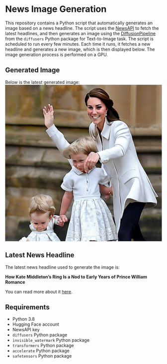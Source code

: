 # News Image Generation
This repository contains a Python script that automatically generates an image based on a news headline. The script uses the [NewsAPI](https://newsapi.org/) to fetch the latest headlines, and then generates an image using the [DiffusionPipeline](https://github.com/huggingface/diffusers) from the `diffusers` Python package for Text-to-Image task.
The script is scheduled to run every few minutes. Each time it runs, it fetches a new headline and generates a new image, which is then displayed below. The image generation process is performed on a GPU.

## Generated Image
Below is the latest generated image:
![Generated Image](image.png)

## Latest News Headline
The latest news headline used to generate the image is:

**How Kate Middleton’s Ring Is a Nod to Early Years of Prince William Romance**

You can read more about it [here](https://news.google.com/rss/articles/CBMirAFBVV95cUxNeG9idGVZalgxbkcxbjVMNGVBS1BtU2RrNHdRZlJNMkN6U3ZGV2duOUFxd1dXeWw0aHBYc2pZMlZJcUNnV0JTbU1zZW1LYWIwaG05b0htczZ4ckpId2NsSEc0NlBoT0NmVEdRZGdFd0pkaE91Rm9BTkFWV1hFMVRucnoxejVpMVExYTdlc0ZQRGxETWxHSUx6YVdhcnRNV0J5WDY4NV9GNHI1RUli?oc=5).

## Requirements
- Python 3.8
- Hugging Face account
- NewsAPI key
- `diffusers` Python package
- `invisible_watermark` Python package
- `transformers` Python package
- `accelerate` Python package
- `safetensors` Python package
